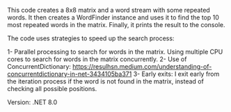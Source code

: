 This code creates a 8x8 matrix and a word stream with some repeated words. 
It then creates a WordFinder instance and uses it to find the top 10 most repeated words in the matrix. Finally, it prints the result to the console.

The code uses strategies to speed up the search process:

1- Parallel processing to search for words in the matrix. Using multiple CPU cores to search for words in the matrix concurrently.
2- Use of ConcurrentDictionary: https://resulhsn.medium.com/understanding-of-concurrentdictionary-in-net-3434105ba371 
3- Early exits: I exit early from the iteration process if the word is not found in the matrix, instead of checking all possible positions.

Version: .NET 8.0
